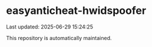 # easyanticheat-hwidspoofer

Last updated: 2025-06-29 15:24:25

This repository is automatically maintained.
